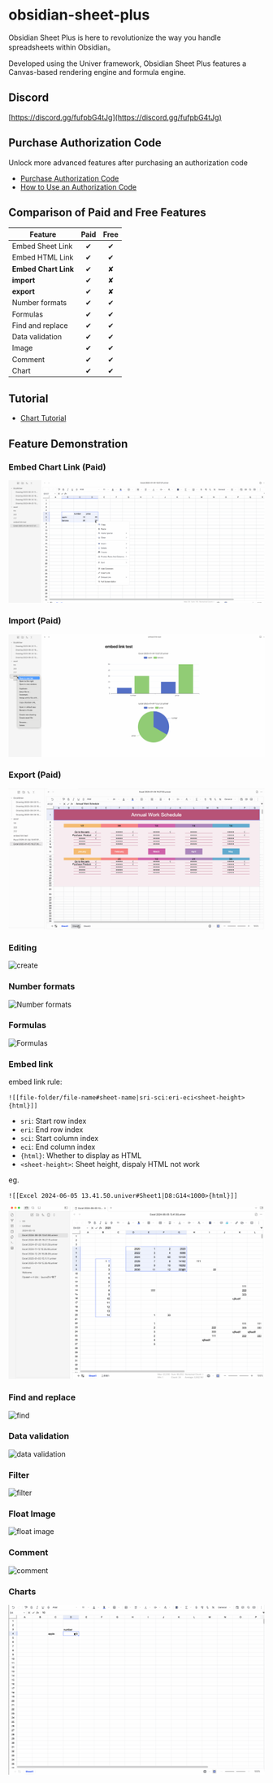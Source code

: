 # obsidian-sheet-plus
Obsidian Sheet Plus  is here to revolutionize the way you handle spreadsheets within Obsidian。

Developed using the Univer framework, Obsidian Sheet Plus features a Canvas-based rendering engine and formula engine.

## Discord

[https://discord.gg/fufpbG4tJg](https://discord.gg/fufpbG4tJg)

## Purchase Authorization Code
Unlock more advanced features after purchasing an authorization code
- [Purchase Authorization Code](https://ko-fi.com/s/353d33a2dd)
- [How to Use an Authorization Code](https://ko-fi.com/post/How-to-Use-an-Authorization-Code-S6S318IUM7)

## Comparison of Paid and Free Features
|Feature|Paid|Free|
|---|:---:|:--:|
|Embed Sheet Link|✔︎|✔︎|
|Embed HTML Link|✔︎|✔︎|
|**Embed Chart Link**|✔︎|✘|
|**import**|✔︎|✘|
|**export**|✔︎|✘|
|Number formats|✔︎|✔︎|
|Formulas|✔︎|✔︎|
|Find and replace|✔︎|✔︎|
|Data validation|✔︎|✔︎|
|Image|✔︎|✔︎|
|Comment|✔︎|✔︎|
|Chart|✔︎|✔︎|

## Tutorial

- [Chart Tutorial](https://ko-fi.com/post/Chart-Tutorial-D1D718RT5M)

## Feature Demonstration
### Embed Chart Link (Paid)
![Embed Chart Link](/images/embed-link-chart.gif)
### Import (Paid)
![Import](/images/import.gif)
### Export (Paid)
![Import](/images/export.gif)

### Editing
![create](/images/create.gif)

### Number formats
![Number formats](/images/Number-formats.gif)

###  Formulas
![Formulas](/images/Formulas.gif)

### Embed link
embed link rule:
```
![[file-folder/file-name#sheet-name|sri-sci:eri-eci<sheet-height>{html}]]
```

- `sri`: Start row index
- `eri`: End row index
- `sci`: Start column index
- `eci`: End column index
- `{html}`: Whether to display as HTML
- `<sheet-height>`: Sheet height, dispaly HTML not work

eg.
```
![[Excel 2024-06-05 13.41.50.univer#Sheet1|D8:G14<1000>{html}]]
```

![embed link](/images/embed-link.gif)

### Find and replace
![find](/images/find.gif)

### Data validation
![data validation](/images/data-validation.gif)

### Filter
![filter](/images/filter.gif)

### Float Image
![float image](/images/image.gif)

### Comment
![comment](/images/remark.gif)

### Charts
![charts](/images/charts.gif)
